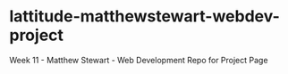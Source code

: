 # lattitude-matthewstewart-webdev-project
Week 11 - Matthew Stewart - Web Development Repo for Project Page
